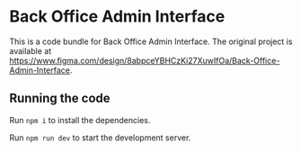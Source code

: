 
  # Back Office Admin Interface

  This is a code bundle for Back Office Admin Interface. The original project is available at https://www.figma.com/design/8abpceYBHCzKi27XuwIfOa/Back-Office-Admin-Interface.

  ## Running the code

  Run `npm i` to install the dependencies.

  Run `npm run dev` to start the development server.
  